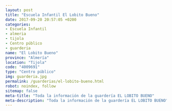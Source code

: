 ```yaml
---
layout: post
title: "Escuela Infantil El Lobito Bueno"
date: 2017-09-20 20:57:05 +0200
categories:
- Escuela Infantil
- almeria
- tijola
- Centro público
- guarderia
name: "El Lobito Bueno"
province: "Almería"
location: "Tijola"
code: "4009691"
type: "Centro público"
img: guarderia.jpg
permalink: /guarderias/el-lobito-bueno.html
robot: noindex, follow
sitemap: false
meta-title: "Toda la información de la guardería EL LOBITO BUENO"
meta-description: "Toda la información de la guardería EL LOBITO BUENO"
---
```

